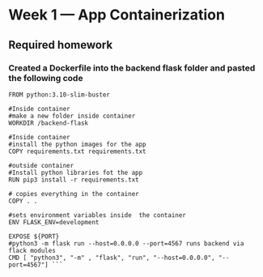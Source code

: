 # Week 1 — App Containerization

## Required homework

### Created a Dockerfile into the backend flask folder and pasted the following code

``` 
FROM python:3.10-slim-buster

#Inside container
#make a new folder inside container
WORKDIR /backend-flask

#Inside container
#install the python images for the app
COPY requirements.txt requirements.txt

#outside container
#Install python libraries fot the app
RUN pip3 install -r requirements.txt

# copies everything in the container
COPY . .

#sets environment variables inside  the container
ENV FLASK_ENV=development

EXPOSE ${PORT}
#python3 -m flask run --host=0.0.0.0 --port=4567 runs backend via flack modules
CMD [ "python3", "-m" , "flask", "run", "--host=0.0.0.0", "--port=4567"] ```

